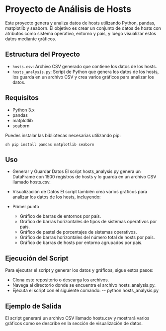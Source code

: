 # Proyecto de Análisis de Hosts

Este proyecto genera y analiza datos de hosts utilizando Python, pandas, matplotlib y seaborn. El objetivo es crear un conjunto de datos de hosts con atributos como sistema operativo, entorno y país, y luego visualizar estos datos mediante gráficos.

## Estructura del Proyecto

- `hosts.csv`: Archivo CSV generado que contiene los datos de los hosts.
- `hosts_analysis.py`: Script de Python que genera los datos de los hosts, los guarda en un archivo CSV y crea varios gráficos para analizar los datos.

## Requisitos

- Python 3.x
- pandas
- matplotlib
- seaborn

Puedes instalar las bibliotecas necesarias utilizando pip:

```sh pip install pandas matplotlib seaborn ```


## Uso
- Generar y Guardar Datos
El script hosts_analysis.py genera un DataFrame con 1500 registros de hosts y lo guarda en un archivo CSV llamado hosts.csv.

- Visualización de Datos
El script también crea varios gráficos para analizar los datos de los hosts, incluyendo:

- Primer punto
  - Gráfico de barras de entornos por país.
  - Gráfico de barras horizontales de tipos de sistemas operativos por país.
  - Gráfico de pastel de porcentajes de sistemas operativos.
  - Gráfico de barras horizontales del número total de hosts por país.
  - Gráfico de barras de hosts por entorno agrupados por país.

## Ejecución del Script
Para ejecutar el script y generar los datos y gráficos, sigue estos pasos:

- Clona este repositorio o descarga los archivos.
- Navega al directorio donde se encuentra el archivo hosts_analysis.py.
- Ejecuta el script con el siguiente comando:
-- python hosts_analysis.py

## Ejemplo de Salida
El script generará un archivo CSV llamado hosts.csv y mostrará varios gráficos como se describe en la sección de visualización de datos.



